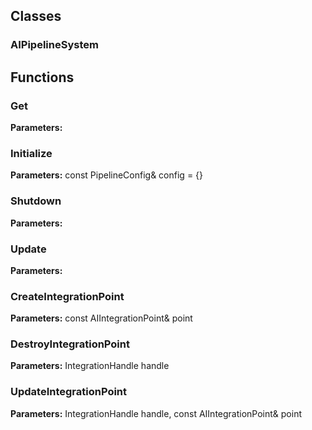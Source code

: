 
## Classes

### AIPipelineSystem




## Functions

### Get



**Parameters:** 

### Initialize



**Parameters:** const PipelineConfig& config = {}

### Shutdown



**Parameters:** 

### Update



**Parameters:** 

### CreateIntegrationPoint



**Parameters:** const AIIntegrationPoint& point

### DestroyIntegrationPoint



**Parameters:** IntegrationHandle handle

### UpdateIntegrationPoint



**Parameters:** IntegrationHandle handle, const AIIntegrationPoint& point

